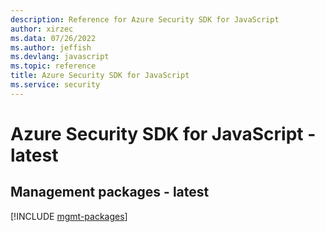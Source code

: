 ```yaml
---
description: Reference for Azure Security SDK for JavaScript
author: xirzec
ms.data: 07/26/2022
ms.author: jeffish
ms.devlang: javascript
ms.topic: reference
title: Azure Security SDK for JavaScript
ms.service: security
---
```

# Azure Security SDK for JavaScript - latest

## Management packages - latest
[!INCLUDE [mgmt-packages](security-mgmt-index.md)]